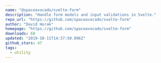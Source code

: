 ```yaml
---
name: "@spaceavocado/svelte-form"
description: "Handle form models and input validations in Svelte."
repo_url: "https://github.com/spaceavocado/svelte-form"
author: "David Horak"
homepage: "https://github.com/spaceavocado/svelte-form"
downloads: 68
updated: "2019-10-11T14:37:50.096Z"
github_stars: 47
tags: 
  - utility
---
```

